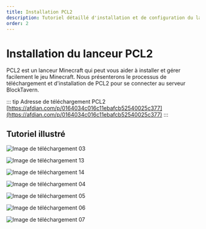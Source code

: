 ```yaml
---
title: Installation PCL2
description: Tutoriel détaillé d'installation et de configuration du lanceur PCL2
order: 2
---
```


# Installation du lanceur PCL2

PCL2 est un lanceur Minecraft qui peut vous aider à installer et gérer facilement le jeu Minecraft. Nous présenterons le processus de téléchargement et d'installation de PCL2 pour se connecter au serveur BlockTavern.

::: tip Adresse de téléchargement PCL2
[https://afdian.com/p/0164034c016c11ebafcb52540025c377](https://afdian.com/p/0164034c016c11ebafcb52540025c377)
:::


## Tutoriel illustré

![Image de téléchargement 03](/assets/InstallationTutorial/installation-details/installation-details03.png)

![Image de téléchargement 13](/assets/InstallationTutorial/installation-details/installation-details13.png)

![Image de téléchargement 14](/assets/InstallationTutorial/installation-details/installation-details14.png)

![Image de téléchargement 04](/assets/InstallationTutorial/installation-details/installation-details04.png)

![Image de téléchargement 05](/assets/InstallationTutorial/installation-details/installation-details05.png)

![Image de téléchargement 06](/assets/InstallationTutorial/installation-details/installation-details06.png)

![Image de téléchargement 07](/assets/InstallationTutorial/installation-details/installation-details07.png)

<Contributors />

<GitHistoryInformation />